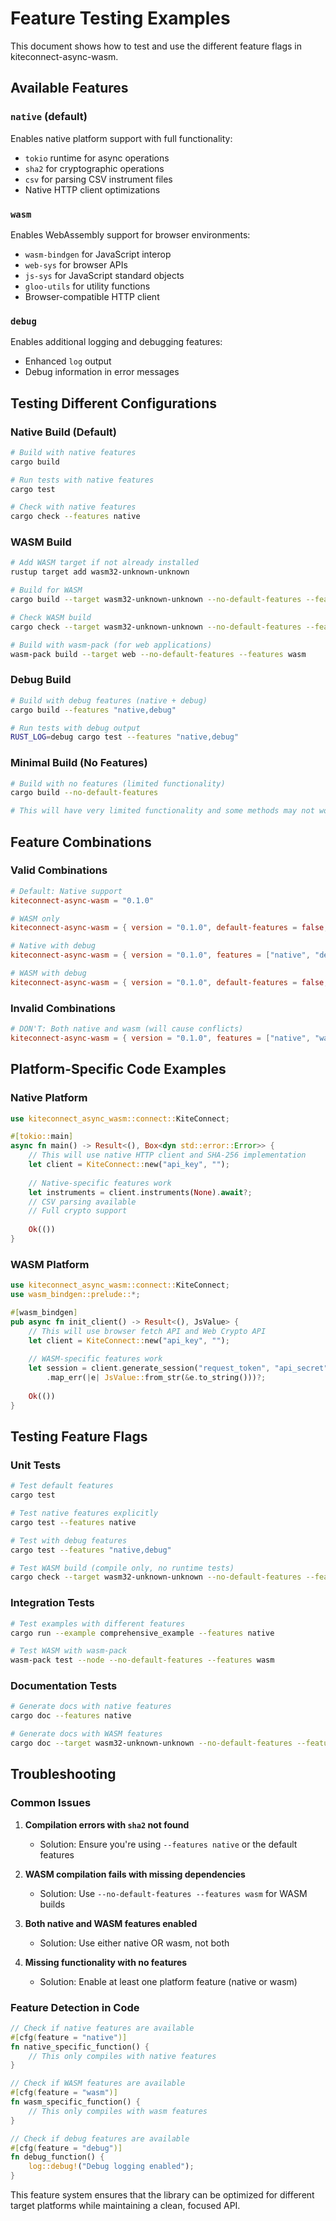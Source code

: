 # Feature Testing Examples

This document shows how to test and use the different feature flags in kiteconnect-async-wasm.

## Available Features

### `native` (default)
Enables native platform support with full functionality:
- `tokio` runtime for async operations
- `sha2` for cryptographic operations
- `csv` for parsing CSV instrument files
- Native HTTP client optimizations

### `wasm`
Enables WebAssembly support for browser environments:
- `wasm-bindgen` for JavaScript interop
- `web-sys` for browser APIs
- `js-sys` for JavaScript standard objects
- `gloo-utils` for utility functions
- Browser-compatible HTTP client

### `debug`
Enables additional logging and debugging features:
- Enhanced `log` output
- Debug information in error messages

## Testing Different Configurations

### Native Build (Default)
```bash
# Build with native features
cargo build

# Run tests with native features
cargo test

# Check with native features
cargo check --features native
```

### WASM Build
```bash
# Add WASM target if not already installed
rustup target add wasm32-unknown-unknown

# Build for WASM
cargo build --target wasm32-unknown-unknown --no-default-features --features wasm

# Check WASM build
cargo check --target wasm32-unknown-unknown --no-default-features --features wasm

# Build with wasm-pack (for web applications)
wasm-pack build --target web --no-default-features --features wasm
```

### Debug Build
```bash
# Build with debug features (native + debug)
cargo build --features "native,debug"

# Run tests with debug output
RUST_LOG=debug cargo test --features "native,debug"
```

### Minimal Build (No Features)
```bash
# Build with no features (limited functionality)
cargo build --no-default-features

# This will have very limited functionality and some methods may not work
```

## Feature Combinations

### Valid Combinations
```toml
# Default: Native support
kiteconnect-async-wasm = "0.1.0"

# WASM only
kiteconnect-async-wasm = { version = "0.1.0", default-features = false, features = ["wasm"] }

# Native with debug
kiteconnect-async-wasm = { version = "0.1.0", features = ["native", "debug"] }

# WASM with debug
kiteconnect-async-wasm = { version = "0.1.0", default-features = false, features = ["wasm", "debug"] }
```

### Invalid Combinations
```toml
# DON'T: Both native and wasm (will cause conflicts)
kiteconnect-async-wasm = { version = "0.1.0", features = ["native", "wasm"] }
```

## Platform-Specific Code Examples

### Native Platform
```rust
use kiteconnect_async_wasm::connect::KiteConnect;

#[tokio::main]
async fn main() -> Result<(), Box<dyn std::error::Error>> {
    // This will use native HTTP client and SHA-256 implementation
    let client = KiteConnect::new("api_key", "");
    
    // Native-specific features work
    let instruments = client.instruments(None).await?;
    // CSV parsing available
    // Full crypto support
    
    Ok(())
}
```

### WASM Platform
```rust
use kiteconnect_async_wasm::connect::KiteConnect;
use wasm_bindgen::prelude::*;

#[wasm_bindgen]
pub async fn init_client() -> Result<(), JsValue> {
    // This will use browser fetch API and Web Crypto API
    let client = KiteConnect::new("api_key", "");
    
    // WASM-specific features work
    let session = client.generate_session("request_token", "api_secret").await
        .map_err(|e| JsValue::from_str(&e.to_string()))?;
    
    Ok(())
}
```

## Testing Feature Flags

### Unit Tests
```bash
# Test default features
cargo test

# Test native features explicitly
cargo test --features native

# Test with debug features
cargo test --features "native,debug"

# Test WASM build (compile only, no runtime tests)
cargo check --target wasm32-unknown-unknown --no-default-features --features wasm
```

### Integration Tests
```bash
# Test examples with different features
cargo run --example comprehensive_example --features native

# Test WASM with wasm-pack
wasm-pack test --node --no-default-features --features wasm
```

### Documentation Tests
```bash
# Generate docs with native features
cargo doc --features native

# Generate docs with WASM features
cargo doc --target wasm32-unknown-unknown --no-default-features --features wasm
```

## Troubleshooting

### Common Issues

1. **Compilation errors with `sha2` not found**
   - Solution: Ensure you're using `--features native` or the default features

2. **WASM compilation fails with missing dependencies**
   - Solution: Use `--no-default-features --features wasm` for WASM builds

3. **Both native and WASM features enabled**
   - Solution: Use either native OR wasm, not both

4. **Missing functionality with no features**
   - Solution: Enable at least one platform feature (native or wasm)

### Feature Detection in Code
```rust
// Check if native features are available
#[cfg(feature = "native")]
fn native_specific_function() {
    // This only compiles with native features
}

// Check if WASM features are available  
#[cfg(feature = "wasm")]
fn wasm_specific_function() {
    // This only compiles with wasm features
}

// Check if debug features are available
#[cfg(feature = "debug")]
fn debug_function() {
    log::debug!("Debug logging enabled");
}
```

This feature system ensures that the library can be optimized for different target platforms while maintaining a clean, focused API.
